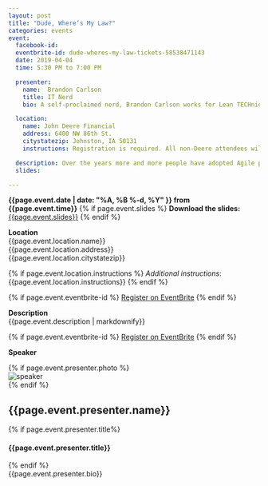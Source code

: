 ```yaml
---
layout: post
title: "Dude, Where’s My Law?"
categories: events
event:
  facebook-id: 
  eventbrite-id: dude-wheres-my-law-tickets-58538471143
  date: 2019-04-04
  time: 5:30 PM to 7:00 PM

  presenter:
    name:  Brandon Carlson
    title: IT Nerd
    bio: A self-proclaimed nerd, Brandon Carlson works for Lean TECHniques, Inc., an IT consultancy that helps teams deliver high-value, high-quality products to market. Since starting his career in 1995, Brandon has held positions from development and architecture to management—and he’s still learning. Passionate about developing both people and products, he and his team at Lean TECHniques have helped countless organizations from startups to Fortune 100 companies improve their product development and delivery systems. Brandon can be reached on Twitter @bcarlso and pretty much everywhere else on the web as "bcarlso."

  location:
    name: John Deere Financial 
    address: 6400 NW 86th St.
    citystatezip: Johnston, IA 50131
    instructions: Registration is required. All non-Deere attendees will need to enter through the main entrance (facing 86th St.). Each attendee will need to bring a photo ID to present (if requested) at check-in.

  description: Over the years more and more people have adopted Agile processes and practices to achieve better outcomes for their organizations. As with anything that goes from relative obscurity into the mainstream, many of the driving principles behind it tend to get lost in the shuffle. In response to this, one of our industry’s best, David Hussman, coined “Dude’s Law” to remind people of this drift away from the core principles behind the way we work. Join me while we revisit Dude’s Law, touching on what it means today and what it can mean tomorrow.
  slides: 

---
```

**{{page.event.date | date: "%A, %B %-d, %Y" }} from
 {{page.event.time}}**
{% if page.event.slides %}
  **Download the slides:**
  [{{page.event.slides}}](p/{{page.event.slides}})
{% endif %}


**Location**  
{{page.event.location.name}}  
{{page.event.location.address}}  
{{page.event.location.citystatezip}}  

{% if page.event.location.instructions %}
  *Additional instructions*: 
  {{page.event.location.instructions}}
{% endif %}

{% if page.event.eventbrite-id %}
<a class="btn" title="EventBrite Registration"  href="http://www.eventbrite.com/e/{{page.event.eventbrite-id}}" target="_blank" data-eventdate="{{page.event.date | date: '%D'}}">Register on EventBrite</a>
{% endif %}

**Description**  
{{page.event.description | markdownify}}

{% if page.event.eventbrite-id %}
<a class="btn" title="EventBrite Registration" href="http://www.eventbrite.com/e/{{page.event.eventbrite-id}}" target="_blank">Register on EventBrite</a>
{% endif %}

**Speaker**  

<div class="speaker">
{% if page.event.presenter.photo %}
    <div><img alt="speaker" src="/images/speakers/{{page.event.presenter.photo}}"/></div>
{% endif %}
<h2>{{page.event.presenter.name}}</h2>
{% if page.event.presenter.title%}
<h4>{{page.event.presenter.title}}</h4>
{% endif %}
</div>
{{page.event.presenter.bio}}

